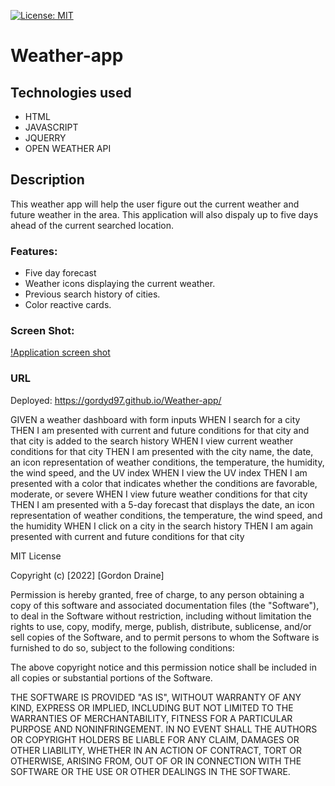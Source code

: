 [![License: MIT](https://img.shields.io/badge/License-MIT-yellow.svg)](https://opensource.org/licenses/MIT)

# Weather-app

## Technologies used
* HTML
* JAVASCRIPT
* JQUERRY
* OPEN WEATHER API

## Description
This weather app will help the user figure out the current weather and future weather in the area. This application will also dispaly 
up to five days ahead of the current searched location. 

### Features:
* Five day forecast
* Weather icons displaying the current weather.
* Previous search history of cities.
* Color reactive cards.

### Screen Shot:
[!Application screen shot](./Images/weather-cap.png)

### URL
Deployed: https://gordyd97.github.io/Weather-app/

GIVEN a weather dashboard with form inputs
WHEN I search for a city
THEN I am presented with current and future conditions for that city and that city is added to the search history
WHEN I view current weather conditions for that city
THEN I am presented with the city name, the date, an icon representation of weather conditions, the temperature, the humidity, the wind speed, and the UV index
WHEN I view the UV index
THEN I am presented with a color that indicates whether the conditions are favorable, moderate, or severe
WHEN I view future weather conditions for that city
THEN I am presented with a 5-day forecast that displays the date, an icon representation of weather conditions, the temperature, the wind speed, and the humidity
WHEN I click on a city in the search history
THEN I am again presented with current and future conditions for that city

MIT License

Copyright (c) [2022] [Gordon Draine]

Permission is hereby granted, free of charge, to any person obtaining a copy
of this software and associated documentation files (the "Software"), to deal
in the Software without restriction, including without limitation the rights
to use, copy, modify, merge, publish, distribute, sublicense, and/or sell
copies of the Software, and to permit persons to whom the Software is
furnished to do so, subject to the following conditions:

The above copyright notice and this permission notice shall be included in all
copies or substantial portions of the Software.

THE SOFTWARE IS PROVIDED "AS IS", WITHOUT WARRANTY OF ANY KIND, EXPRESS OR
IMPLIED, INCLUDING BUT NOT LIMITED TO THE WARRANTIES OF MERCHANTABILITY,
FITNESS FOR A PARTICULAR PURPOSE AND NONINFRINGEMENT. IN NO EVENT SHALL THE
AUTHORS OR COPYRIGHT HOLDERS BE LIABLE FOR ANY CLAIM, DAMAGES OR OTHER
LIABILITY, WHETHER IN AN ACTION OF CONTRACT, TORT OR OTHERWISE, ARISING FROM,
OUT OF OR IN CONNECTION WITH THE SOFTWARE OR THE USE OR OTHER DEALINGS IN THE
SOFTWARE.